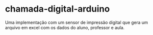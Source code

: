 # chamada-digital-arduino
Uma implementação com um sensor de impressão digital que gera um arquivo em excel com os dados do aluno, professor e aula.
